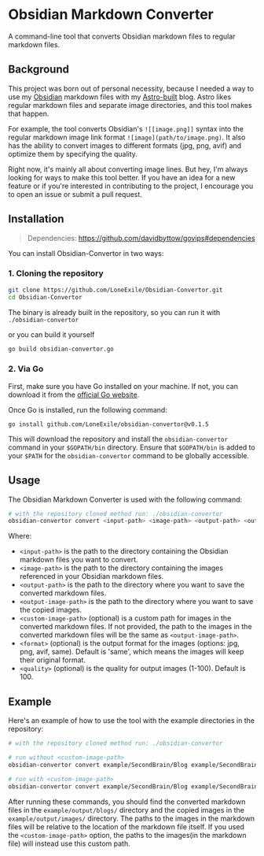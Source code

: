 # Obsidian Markdown Converter

A command-line tool that converts Obsidian markdown files to regular markdown
files.

## Background

This project was born out of personal necessity, because I needed a way to use
my [Obsidian](https://obsidian.md/) markdown files with my
[Astro-built](https://astro.build/) blog. Astro likes regular markdown files and
separate image directories, and this tool makes that happen.

For example, the tool converts Obsidian's `![[image.png]]` syntax into the
regular markdown image link format `![image](path/to/image.png)`. It also has
the ability to convert images to different formats (jpg, png, avif) and optimize
them by specifying the quality.

Right now, it's mainly all about converting image lines. But hey, I'm always
looking for ways to make this tool better. If you have an idea for a new feature
or if you're interested in contributing to the project, I encourage you to open
an issue or submit a pull request.

## Installation

> Dependencies: <https://github.com/davidbyttow/govips#dependencies>

You can install Obsidian-Convertor in two ways:

### 1. Cloning the repository

```bash
git clone https://github.com/LoneExile/Obsidian-Convertor.git
cd Obsidian-Convertor
```

The binary is already built in the repository, so you can run it with
`./obsidian-convertor`

or you can build it yourself

```bash
go build obsidian-convertor.go
```

### 2. Via Go

First, make sure you have Go installed on your machine. If not, you can download
it from the [official Go website](https://golang.org/dl/).

Once Go is installed, run the following command:

```
go install github.com/LoneExile/obsidian-convertor@v0.1.5
```

This will download the repository and install the `obsidian-convertor` command
in your `$GOPATH/bin` directory. Ensure that `$GOPATH/bin` is added to your
`$PATH` for the `obsidian-convertor` command to be globally accessible.

## Usage

The Obsidian Markdown Converter is used with the following command:

```bash
# with the repository cloned method run: ./obsidian-convertor
obsidian-convertor convert <input-path> <image-path> <output-path> <output-image-path> [<custom-image-path>] [--format <format>] [--quality <quality>]
```

Where:

- `<input-path>` is the path to the directory containing the Obsidian markdown
  files you want to convert.
- `<image-path>` is the path to the directory containing the images referenced
  in your Obsidian markdown files.
- `<output-path>` is the path to the directory where you want to save the
  converted markdown files.
- `<output-image-path>` is the path to the directory where you want to save the
  copied images.
- `<custom-image-path>` (optional) is a custom path for images in the converted
  markdown files. If not provided, the path to the images in the converted
  markdown files will be the same as `<output-image-path>`.
- `<format>` (optional) is the output format for the images (options: jpg, png,
  avif, same). Default is 'same', which means the images will keep their
  original format.
- `<quality>` (optional) is the quality for output images (1-100). Default
  is 100.

## Example

Here's an example of how to use the tool with the example directories in the
repository:

```bash
# with the repository cloned method run: ./obsidian-convertor

# run without <custom-image-path>
obsidian-convertor convert example/SecondBrain/Blog example/SecondBrain/Assets/image example/output/blogs/ example/output/images/ --format jpg --quality 85

# run with <custom-image-path>
obsidian-convertor convert example/SecondBrain/Blog example/SecondBrain/Assets/image example/output/blogs/ example/output/images/ image/blog/ --format png --quality 90

```

After running these commands, you should find the converted markdown files in
the `example/output/blogs/` directory and the copied images in the
`example/output/images/` directory. The paths to the images in the markdown
files will be relative to the location of the markdown file itself. If you used
the `<custom-image-path>` option, the paths to the images(in the markdown file)
will instead use this custom path.
